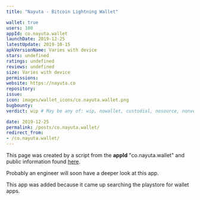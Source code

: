 ```yaml
---
title: "Nayuta - Bitcoin Lightning Wallet"

wallet: true
users: 100
appId: co.nayuta.wallet
launchDate: 2019-12-25
latestUpdate: 2019-10-15
apkVersionName: Varies with device
stars: undefined
ratings: undefined
reviews: undefined
size: Varies with device
permissions:
website: https://nayuta.co
repository:
issue:
icon: images/wallet_icons/co.nayuta.wallet.png
bugbounty:
verdict: wip # May be any of: wip, nowallet, custodial, nosource, nonverifiable, verifiable, bounty, cert1, cert2, cert3

date: 2019-12-25
permalink: /posts/co.nayuta.wallet/
redirect_from:
- /co.nayuta.wallet/
---
```


This page was created by a script from the **appId** "co.nayuta.wallet" and public
information found
[here](https://play.google.com/store/apps/details?id=co.nayuta.wallet).

Probably an engineer will soon have a deeper look at this app.

This app was added because it came up searching the playstore for wallet apps.